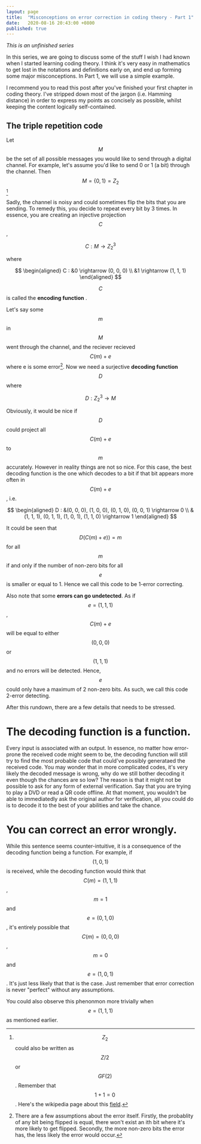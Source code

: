 ```yaml
---
layout: page
title:  "Misconceptions on error correction in coding theory - Part 1"
date:   2020-08-16 20:43:00 +0800
published: true
---
```


_This is an unfinished series_ 

In this series, we are going to discuss some of the stuff I wish I had known when  I started learning coding theory. I think it's very easy in mathematics to get lost in the notations and definitions early on, and end up forming some major misconceptions. In Part 1, we will use a simple example.

I recommend you to read this post after you've finished your first chapter in coding theory. I've stripped down most of the jargon (i.e. Hamming distance) in order to express my points as concisely as possible, whilst keeping the content logically self-contained.

## The triple repetition code

Let $$M$$ be the set of all possible messages you would like to send through a digital channel. For example, let's assume you'd like to send 0 or 1 (a bit) through the channel. Then $$M = \{0 , 1\} = Z_2$$ [^Z_2]

Sadly, the channel is noisy and could sometimes flip the bits that you are sending. To remedy this, you decide to repeat every bit by 3 times. In essence, you are creating an injective projection $$C$$, 

$$ C : M \rightarrow Z_2^3 $$

where

$$ 
\begin{aligned} 
C : &0 \rightarrow (0, 0, 0) \\ 
&1 \rightarrow (1, 1, 1) 
\end{aligned}
$$

$$C$$ is called the **encoding function** . 

Let's say some $$m$$ in $$M$$ went through the channel, and the reciever recieved $$C(m) + e$$ where e is some error[^error]. Now we need a surjective **decoding function** $$D$$ where 

$$ D : Z_2^3 \rightarrow M$$

Obviously, it would be nice if $$D$$ could project all $$C(m) + e$$ to $$m$$ accurately. However in reality things are not so nice. For this case, the best decoding function is the one which decodes to a bit if that bit appears more often in $$C(m) + e$$, i.e.

$$ 
\begin{aligned} 
D : &(0, 0, 0), (1, 0, 0), (0, 1, 0), (0, 0, 1) \rightarrow 0 \\ 
&(1, 1, 1), (0, 1, 1), (1, 0, 1), (1, 1, 0) \rightarrow 1 
\end{aligned}
$$

It could be seen that $$ D(C(m)+e)) = m$$ for all $$m$$ if and only if the number of non-zero bits for all $$e$$ is smaller or equal to 1. Hence we call this code to be 1-error correcting.

Also note that some **errors can go undetected**. As if $$e = (1, 1, 1) $$, $$C(m) + e$$ will be equal to either $$(0, 0, 0)$$ or $$(1, 1, 1)$$ and no errors will be detected. Hence, $$e$$ could only have a maximum of 2 non-zero bits. As such, we call this code 2-error detecting. 

After this rundown, there are a few details that needs to be stressed.

# The decoding function is a function.

Every input is associated with an output. In essence, no matter how error-prone the received code might seem to be, the decoding function will still try to find the most probable code that could've possibly generataed the received code. You may wonder that in more complicated codes, it's very likely the decoded message is wrong, why do we still bother decoding it even though the chances are so low? The reason is that it might not be possible to ask for any form of external verification. Say that you are trying to play a DVD or read a QR code offline. At that moment, you wouldn't be able to immediatedly ask the original author for verification, all you could do is to decode it to the best of your abilities and take the chance.

# You can correct an error wrongly.

While this sentence seems counter-intuitive, it is a consequence of the decoding function being a function. For example, if $$(1, 0, 1)$$ is received, while the decoding function would think that $$C(m) = (1, 1, 1)$$ , $$m = 1$$ and  $$e = (0, 1, 0)$$, it's entirely possible that $$C(m) = (0, 0, 0)$$, $$m = 0$$ and  $$e = (1, 0, 1) $$. It's just less likely that that is the case. Just remember that error correction is never "perfect" without any assumptions.

You could also observe this phenonmon more trivially when $$e = (1, 1, 1)$$ as mentioned earlier.

[^Z_2]: $$Z_2$$ could also be written as $$Z/2$$ or $$GF(2)$$. Remember that $$1 + 1 = 0$$. Here's the wikipedia page about this [field](https://en.wikipedia.org/wiki/GF(2)).

[^error]: There are a few assumptions about the error itself. Firstly, the probablity of any bit being flipped is equal, there won't exist an ith bit where it's more likely to get flipped. Secondly, the more non-zero bits the error has, the less likely the error would occur. 